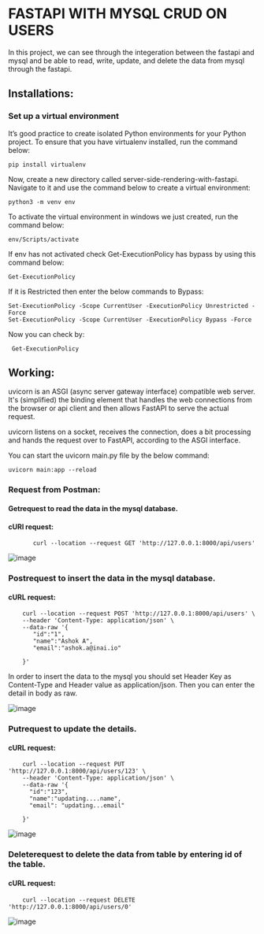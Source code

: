 
# FASTAPI WITH MYSQL CRUD ON USERS

In this project, we can see through the integeration between the fastapi and mysql and be able to read, write, update, and delete the data from mysql through the fastapi.

## Installations:

### Set up a virtual environment

It’s good practice to create isolated Python environments for your Python project. To ensure that you have virtualenv installed, run the command below:

    pip install virtualenv

Now, create a new directory called server-side-rendering-with-fastapi. Navigate to it and use the command below to create a virtual environment:
  
    python3 -m venv env
  
To activate the virtual environment in windows we just created, run the command below:

    env/Scripts/activate
    
If env has not activated check Get-ExecutionPolicy has bypass by using this command below:

    Get-ExecutionPolicy
    
If it is Restricted then enter the below commands to Bypass:

    Set-ExecutionPolicy -Scope CurrentUser -ExecutionPolicy Unrestricted -Force
    Set-ExecutionPolicy -Scope CurrentUser -ExecutionPolicy Bypass -Force
    
Now you can check by:

     Get-ExecutionPolicy
     
 ## Working:
uvicorn is an ASGI (async server gateway interface) compatible web server. It's (simplified) the binding element that handles the web connections from the browser or api client and then allows FastAPI to serve the actual request.

uvicorn listens on a socket, receives the connection, does a bit processing and hands the request over to FastAPI, according to the ASGI interface.

You can start the uvicorn main.py file by the below command:

    uvicorn main:app --reload
    
 ### Request from Postman:
    
#### Getrequest to read the data in  the mysql database.

#### cURl request:

           curl --location --request GET 'http://127.0.0.1:8000/api/users'
  
 ![image](https://user-images.githubusercontent.com/109514878/180304084-089b435a-264e-4cc0-b2b6-4c3c4463ae9d.png)
 
 
 ### Postrequest to insert the data in the mysql database.
 
 #### cURL request:
 
        curl --location --request POST 'http://127.0.0.1:8000/api/users' \
        --header 'Content-Type: application/json' \
        --data-raw '{
           "id":"1",
           "name":"Ashok A",
           "email":"ashok.a@inai.io"
    
        }'
 
 In order to insert the data to the mysql you should set Header Key as Content-Type and Header value as application/json.
 Then you can enter the detail in body as raw.
 
 ![image](https://user-images.githubusercontent.com/109514878/180305576-9733b52f-76d9-4040-ba97-58276f7e517b.png)


### Putrequest to update the details.

#### cURL request:

        curl --location --request PUT 'http://127.0.0.1:8000/api/users/123' \
        --header 'Content-Type: application/json' \
        --data-raw '{
          "id":"123",
          "name":"updating....name",
          "email": "updating...email"

        }'

  ![image](https://user-images.githubusercontent.com/109514878/180305805-da75b0ff-345a-46f1-bf13-ed06b06e7bd0.png)

### Deleterequest to delete the data from table by entering id of the table.

#### cURL request:

        curl --location --request DELETE 'http://127.0.0.1:8000/api/users/0'
        
  ![image](https://user-images.githubusercontent.com/109514878/180306238-61aae53f-5986-40e6-983e-183c17ef9327.png)

     
